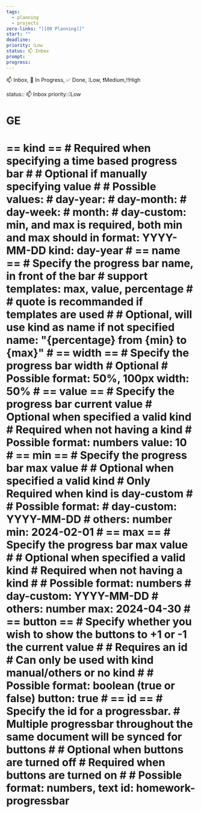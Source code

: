 ```yaml
---
tags:
  - planning
  - projects
zero-links: "[[00 Planning]]"
start: ""
deadline: 
priority: ❕Low
status: 📫 Inbox
prompt: 
progress:
---
```

📫 Inbox, 📌 In Progress, ✅ Done, ❕Low, ❗Medium,‼️High

status:: 📫 Inbox
priority::❕Low
# GE







# == kind == # Required when specifying a time based progress bar # # Optional if manually specifying value # # Possible values: # day-year: # day-month: # day-week: # month: # day-custom: min, and max is required, both min and max should in format: YYYY-MM-DD kind: day-year # == name == # Specify the progress bar name, in front of the bar # support templates: max, value, percentage # # quote is recommanded if templates are used # # Optional, will use kind as name if not specified name: "{percentage} from {min} to {max}" # == width == # Specify the progress bar width # Optional # Possible format: 50%, 100px width: 50% # == value == # Specify the progress bar current value # Optional when specified a valid kind # Required when not having a kind # Possible format: numbers value: 10 # == min == # Specify the progress bar max value # # Optional when specified a valid kind # Only Required when kind is day-custom # # Possible format: # day-custom: YYYY-MM-DD # others: number min: 2024-02-01 # == max == # Specify the progress bar max value # # Optional when specified a valid kind # Required when not having a kind # # Possible format: numbers # day-custom: YYYY-MM-DD # others: number max: 2024-04-30 # == button == # Specify whether you wish to show the buttons to +1 or -1 the current value # # Requires an id # Can only be used with kind manual/others or no kind # # Possible format: boolean (true or false) button: true # == id == # Specify the id for a progressbar. # Multiple progressbar throughout the same document will be synced for buttons # # Optional when buttons are turned off # Required when buttons are turned on # # Possible format: numbers, text id: homework-progressbar